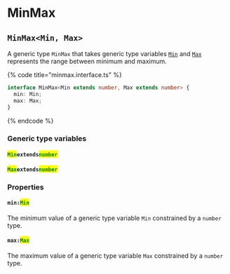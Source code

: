 # MinMax

## `MinMax<Min, Max>`

A generic type `MinMax` that takes generic type variables [`Min`](minmax.md#min-extends-number) and [`Max`](minmax.md#max-max) represents the range between minimum and maximum.

{% code title="minmax.interface.ts" %}
```typescript
interface MinMax<Min extends number, Max extends number> {
  min: Min;
  max: Max;
}
```
{% endcode %}

### Generic type variables

#### <mark style="color:green;">`Min`</mark>`extends`<mark style="color:green;">`number`</mark>

#### <mark style="color:green;">`Max`</mark>`extends`<mark style="color:green;">`number`</mark>

### Properties

#### `min:`<mark style="color:green;">`Min`</mark>

The minimum value of a generic type variable `Min` constrained by a `number` type.

#### `max:`<mark style="color:green;">`Max`</mark>

The maximum value of a generic type variable `Max` constrained by a `number` type.
